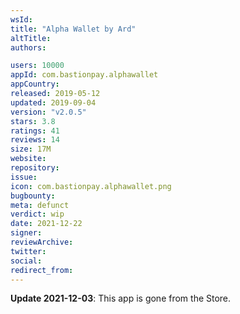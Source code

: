 ```yaml
---
wsId: 
title: "Alpha Wallet by Ard"
altTitle: 
authors:

users: 10000
appId: com.bastionpay.alphawallet
appCountry: 
released: 2019-05-12
updated: 2019-09-04
version: "v2.0.5"
stars: 3.8
ratings: 41
reviews: 14
size: 17M
website: 
repository: 
issue: 
icon: com.bastionpay.alphawallet.png
bugbounty: 
meta: defunct
verdict: wip
date: 2021-12-22
signer: 
reviewArchive:
twitter: 
social:
redirect_from:
---
```


**Update 2021-12-03**: This app is gone from the Store.

